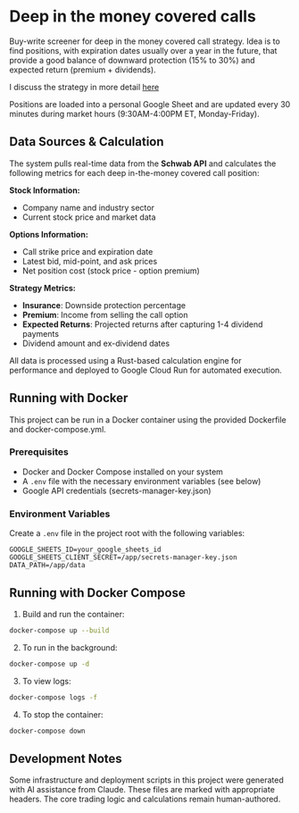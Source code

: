 # Deep in the money covered calls

Buy-write screener for deep in the money covered call strategy. Idea is to find
positions, with expiration dates usually over a year in the future, that provide a good
balance of downward protection (15% to 30%) and expected return (premium + dividends).

I discuss the strategy in more detail [here](https://www.oliver.dev/posts/2025/05/options-screener-part-i.html)

Positions are loaded into a personal Google Sheet and are updated every 30 minutes during market hours (9:30AM-4:00PM ET, Monday-Friday).

## Data Sources & Calculation

The system pulls real-time data from the **Schwab API** and calculates the following metrics for each deep in-the-money covered call position:

**Stock Information:**
* Company name and industry sector
* Current stock price and market data

**Options Information:**
* Call strike price and expiration date
* Latest bid, mid-point, and ask prices
* Net position cost (stock price - option premium)

**Strategy Metrics:**
* **Insurance**: Downside protection percentage
* **Premium**: Income from selling the call option
* **Expected Returns**: Projected returns after capturing 1-4 dividend payments
* Dividend amount and ex-dividend dates

All data is processed using a Rust-based calculation engine for performance and deployed to Google Cloud Run for automated execution.

## Running with Docker

This project can be run in a Docker container using the provided Dockerfile and docker-compose.yml.

### Prerequisites

- Docker and Docker Compose installed on your system
- A `.env` file with the necessary environment variables (see below)
- Google API credentials (secrets-manager-key.json)

### Environment Variables

Create a `.env` file in the project root with the following variables:

```
GOOGLE_SHEETS_ID=your_google_sheets_id
GOOGLE_SHEETS_CLIENT_SECRET=/app/secrets-manager-key.json
DATA_PATH=/app/data
```

## Running with Docker Compose

1. Build and run the container:

```bash
docker-compose up --build
```

2. To run in the background:

```bash
docker-compose up -d
```

3. To view logs:

```bash
docker-compose logs -f
```

4. To stop the container:

```bash
docker-compose down
```

## Development Notes

Some infrastructure and deployment scripts in this project were generated with AI assistance from Claude. These files are marked with appropriate headers. The core trading logic and calculations remain human-authored.
